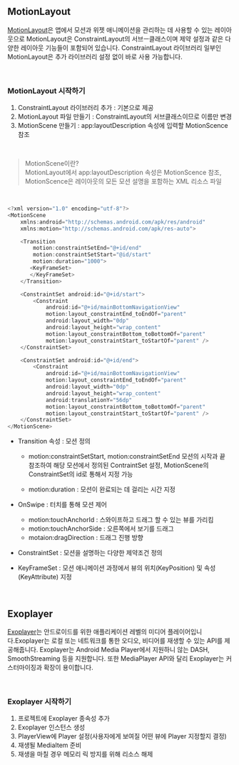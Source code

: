 ## MotionLayout
[MotionLayout](https://developer.android.com/training/constraint-layout/motionlayout?hl=ko)은 앱에서 모션과 위젯 애니메이션을 관리하는 데 사용할 수 있는 레이아웃으로 MotionLayout은 ConstraintLayout의 서브ㅡ클래스이며 제약 설정과 같은 다양한 레이아웃 기능들이 포함되어 있습니다. ConstraintLayout 라이브러리 일부인 MotionLayout은 추가 라이브러리 설정 없이 바로 사용 가능합니다.

<br>

### MotionLayout 시작하기
1. ConstraintLayout 라이브러리 추가 : 기본으로 제공
2. MotionLayout 파일 만들기 : ConstraintLayout의 서브클래스이므로 이름만 변경
3. MotionScene 만들기 : app:layoutDescription 속성에 입력할 MotionScence 참조

<br>

> MotionScene이란? <br>
MotionLayout에서 app:layoutDescription 속성은 MotionScence 참조, MotionScence은 레이아웃의 모든 모션 설명을 포함하는 XML 리소스 파일
<br>

```kotlin
<?xml version="1.0" encoding="utf-8"?>
<MotionScene 
    xmlns:android="http://schemas.android.com/apk/res/android"
    xmlns:motion="http://schemas.android.com/apk/res-auto">

    <Transition
        motion:constraintSetEnd="@+id/end"
        motion:constraintSetStart="@id/start"
        motion:duration="1000">
       <KeyFrameSet>
       </KeyFrameSet>
    </Transition>

    <ConstraintSet android:id="@+id/start">
        <Constraint
            android:id="@+id/mainBottomNavigationView"
            motion:layout_constraintEnd_toEndOf="parent"
            android:layout_width="0dp"
            android:layout_height="wrap_content"
            motion:layout_constraintBottom_toBottomOf="parent"
            motion:layout_constraintStart_toStartOf="parent" />
    </ConstraintSet>

    <ConstraintSet android:id="@+id/end">
        <Constraint
            android:id="@+id/mainBottomNavigationView"
            motion:layout_constraintEnd_toEndOf="parent"
            android:layout_width="0dp"
            android:layout_height="wrap_content"
            android:translationY="56dp"
            motion:layout_constraintBottom_toBottomOf="parent"
            motion:layout_constraintStart_toStartOf="parent" />
    </ConstraintSet>
</MotionScene>
```

- Transition 속성 : 모션 정의
   
    - motion:constraintSetStart, motion:constraintSetEnd 모션의 시작과 끝 참조하여 해당 모션에서 정의된 ContraintSet 설정, MotionScene의 ConstraintSet의 id로 통해서 지정 가능
    
    - motion:duration : 모션이 완료되는 데 걸리는 시간 지정

- OnSwipe : 터치를 통해 모션 제어

    - motion:touchAnchorId : 스와이프하고 드래그 할 수 있는 뷰를 가리킴
    - motion:touchAnchorSide : 오른쪽에서 보기를 드래그
    - motaion:dragDirection : 드래그 진행 방향

- ConstraintSet : 모션을 설명하는 다양한 제약조건 정의

- KeyFrameSet : 모션 애니메이션 과정에서 뷰의 위치(KeyPosition) 및 속성(KeyAttribute) 지정


<br>

## Exoplayer
[Exoplayer](https://exoplayer.dev/hello-world.html)는 안드로이드를 위한 애플리케이션 레벨의 미디어 플레이어입니다.Exoplayer는 로컬 또는 네트워크를 통한 오디오, 비디어를 재생할 수 있는 API를 제공해줍니다. Exoplayer는 Android Media Player에서 지원하니 않는 DASH, SmoothStreaming 등을 지원합니다. 또한 MediaPlayer API와 달리 Exoplayer는 커스터마이징과 확장이 용이합니다.

<br>

### Exoplayer 시작하기
1. 프로젝트에 Exoplayer 종속성 추가
2. Exoplayer 인스턴스 생성
3. PlayerView에 Player 설정(사용자에게 보여질 어떤 뷰에 Player 지정할지 결정)
4. 재생될 MediaItem 준비
5. 재생을 마칠 경우 메모리 릭 방지를 위해 리소스 해제

